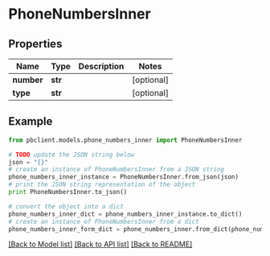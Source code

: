 # PhoneNumbersInner


## Properties
Name | Type | Description | Notes
------------ | ------------- | ------------- | -------------
**number** | **str** |  | [optional] 
**type** | **str** |  | [optional] 

## Example

```python
from pbclient.models.phone_numbers_inner import PhoneNumbersInner

# TODO update the JSON string below
json = "{}"
# create an instance of PhoneNumbersInner from a JSON string
phone_numbers_inner_instance = PhoneNumbersInner.from_json(json)
# print the JSON string representation of the object
print PhoneNumbersInner.to_json()

# convert the object into a dict
phone_numbers_inner_dict = phone_numbers_inner_instance.to_dict()
# create an instance of PhoneNumbersInner from a dict
phone_numbers_inner_form_dict = phone_numbers_inner.from_dict(phone_numbers_inner_dict)
```
[[Back to Model list]](../README.md#documentation-for-models) [[Back to API list]](../README.md#documentation-for-api-endpoints) [[Back to README]](../README.md)


